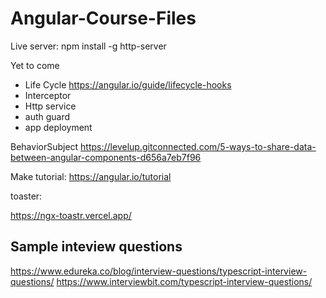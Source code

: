 # Angular-Course-Files

Live server:
npm install -g http-server




Yet to come
- Life Cycle
https://angular.io/guide/lifecycle-hooks
- Interceptor
- Http service
- auth guard
- app deployment


BehaviorSubject
https://levelup.gitconnected.com/5-ways-to-share-data-between-angular-components-d656a7eb7f96



Make tutorial:
https://angular.io/tutorial



toaster:

https://ngx-toastr.vercel.app/


Sample inteview questions
-------------------------
https://www.edureka.co/blog/interview-questions/typescript-interview-questions/
https://www.interviewbit.com/typescript-interview-questions/